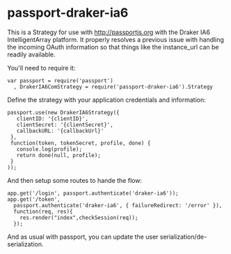 <h1>passport-draker-ia6</h1>

This is a Strategy for use with http://passportjs.org with the Draker IA6 IntelligentArray platform. It properly resolves a previous issue with handling the incoming OAuth information so that things like the instance_url can be readily available.

You'll need to require it:

```
var passport = require('passport')
  , DrakerIA6ComStrategy = require('passport-draker-ia6').Strategy
 ```


 Define the strategy with your application credentials and information:

 ```
 passport.use(new DrakerIA6Strategy({
    clientID: '{clientID}',
    clientSecret: '{clientSecret}',
    callbackURL: '{callbackUrl}'
  },
  function(token, tokenSecret, profile, done) {
    console.log(profile);
    return done(null, profile);
  }
));
```

And then setup some routes to hande the flow:
```
app.get('/login', passport.authenticate('draker-ia6'));
app.get('/token', 
  passport.authenticate('draker-ia6', { failureRedirect: '/error' }),
  function(req, res){
    res.render("index",checkSession(req));
  });
  ```

And as usual with passport, you can update the user serialization/de-serialization.